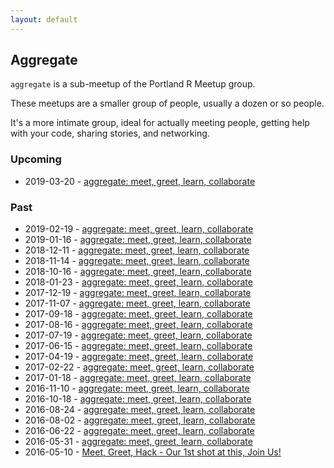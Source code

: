```yaml
---
layout: default
---
```


## Aggregate

`aggregate` is a sub-meetup of the Portland R Meetup group.

These meetups are a smaller group of people, usually a dozen or so people.

It's a more intimate group, ideal for actually meeting people,
getting help with your code, sharing stories, and networking.

### Upcoming

* 2019-03-20 - [aggregate: meet, greet, learn, collaborate](https://www.meetup.com/portland-r-user-group/events/258545960/)

<!-- Coming soon ... -->

### Past

* 2019-02-19 - [aggregate: meet, greet, learn, collaborate](https://www.meetup.com/portland-r-user-group/events/258545861/)
* 2019-01-16 - [aggregate: meet, greet, learn, collaborate](https://www.meetup.com/portland-r-user-group/events/256443624/)
* 2018-12-11 - [aggregate: meet, greet, learn, collaborate](https://www.meetup.com/portland-r-user-group/events/256443624/)
* 2018-11-14 - [aggregate: meet, greet, learn, collaborate](https://www.meetup.com/portland-r-user-group/events/255779568/)
* 2018-10-16 - [aggregate: meet, greet, learn, collaborate](https://www.meetup.com/portland-r-user-group/events/253818426/)
* 2018-01-23 - [aggregate: meet, greet, learn, collaborate](https://www.meetup.com/portland-r-user-group/events/245709001/)
* 2017-12-19 - [aggregate: meet, greet, learn, collaborate](https://www.meetup.com/portland-r-user-group/events/245289388/)
* 2017-11-07 - [aggregate: meet, greet, learn, collaborate](https://www.meetup.com/portland-r-user-group/events/244320932/)
* 2017-09-18 - [aggregate: meet, greet, learn, collaborate](https://www.meetup.com/portland-r-user-group/events/242827377/)
* 2017-08-16 - [aggregate: meet, greet, learn, collaborate](https://www.meetup.com/portland-r-user-group/events/241883694/)
* 2017-07-19 - [aggregate: meet, greet, learn, collaborate](https://www.meetup.com/portland-r-user-group/events/240995059/)
* 2017-06-15 - [aggregate: meet, greet, learn, collaborate](https://www.meetup.com/portland-r-user-group/events/240454471/)
* 2017-04-19 - [aggregate: meet, greet, learn, collaborate](https://www.meetup.com/portland-r-user-group/events/238569772/)
* 2017-02-22 - [aggregate: meet, greet, learn, collaborate](https://www.meetup.com/portland-r-user-group/events/236220667/)
* 2017-01-18 - [aggregate: meet, greet, learn, collaborate](https://www.meetup.com/portland-r-user-group/events/236220667/)
* 2016-11-10 - [aggregate: meet, greet, learn, collaborate](http://www.meetup.com/portland-r-user-group/events/235130167/)
* 2016-10-18 - [aggregate: meet, greet, learn, collaborate](http://www.meetup.com/portland-r-user-group/events/234177763/)
* 2016-08-24 - [aggregate: meet, greet, learn, collaborate](http://www.meetup.com/portland-r-user-group/events/233121100/)
* 2016-08-02 - [aggregate: meet, greet, learn, collaborate](http://www.meetup.com/portland-r-user-group/events/232134520/)
* 2016-06-22 - [aggregate: meet, greet, learn, collaborate](http://www.meetup.com/portland-r-user-group/events/231720260/)
* 2016-05-31 - [aggregate: meet, greet, learn, collaborate](http://www.meetup.com/portland-r-user-group/events/231057729/)
* 2016-05-10 - [Meet, Greet, Hack - Our 1st shot at this, Join Us!](http://www.meetup.com/portland-r-user-group/events/230627770/)
